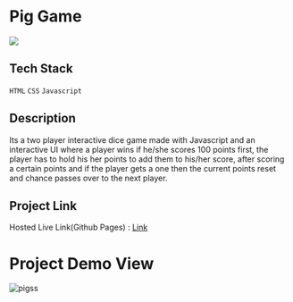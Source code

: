 
# Pig Game

<a href="https://github.com/Spectrum-CETB/Spectober_Fest/tree/main/projects_Intermediate"><img src="https://img.shields.io/badge/Projects%20-Intermediate-blue.svg"/></a>

## Tech Stack
`HTML` `CSS` `Javascript`

## Description
Its a two player interactive dice game made with Javascript and an interactive UI where a player wins if he/she scores 100 points first, the player has to hold his her points to add them to his/her score, after scoring a certain points and if the player gets a one then the current points reset and chance passes over to the next player.

## Project Link
Hosted Live Link(Github Pages) : [Link](https://iampsr8.github.io/pig-game-javascript/)

# Project Demo View
![pigss](https://user-images.githubusercontent.com/115001760/193892758-2bd54550-7274-4bb4-ad15-ebb9aa7ac725.png)


